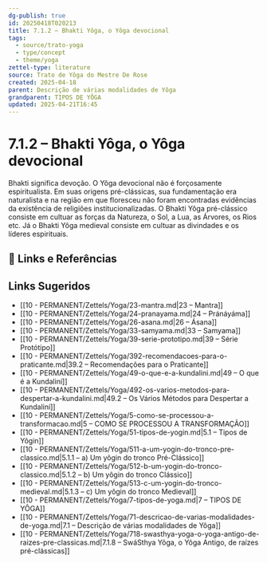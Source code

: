 ```yaml
---
dg-publish: true
id: 20250418T020213
title: 7.1.2 – Bhakti Yôga, o Yôga devocional
tags:
  - source/trato-yoga
  - type/concept
  - theme/yoga
zettel-type: literature
source: Trato de Yôga do Mestre De Rose
created: 2025-04-18
parent: Descrição de várias modalidades de Yôga
grandparent: TIPOS DE YÔGA
updated: 2025-04-21T16:45
---
```


# 7.1.2 – Bhakti Yôga, o Yôga devocional

Bhakti significa devoção. O Yôga devocional não é forçosamente espiritualista. Em suas origens pré-clássicas, sua fundamentação era naturalista e na região em que floresceu não foram encontradas evidências da existência de religiões institucionalizadas. O Bhakti Yôga pré-clássico consiste em cultuar as forças da Natureza, o Sol, a Lua, as Árvores, os Rios etc. Já o Bhakti Yôga medieval consiste em cultuar as divindades e os líderes espirituais.

## 🔗 Links e Referências

## Links Sugeridos

- [[10 - PERMANENT/Zettels/Yoga/23-mantra.md\|23 – Mantra]]
- [[10 - PERMANENT/Zettels/Yoga/24-pranayama.md\|24 – Pránáyáma]]
- [[10 - PERMANENT/Zettels/Yoga/26-asana.md\|26 – Ásana]]
- [[10 - PERMANENT/Zettels/Yoga/33-samyama.md\|33 – Samyama]]
- [[10 - PERMANENT/Zettels/Yoga/39-serie-prototipo.md\|39 – Série Protótipo]]
- [[10 - PERMANENT/Zettels/Yoga/392-recomendacoes-para-o-praticante.md\|39.2 – Recomendações para o Praticante]]
- [[10 - PERMANENT/Zettels/Yoga/49-o-que-e-a-kundalini.md\|49 – O que é a Kundaliní]]
- [[10 - PERMANENT/Zettels/Yoga/492-os-varios-metodos-para-despertar-a-kundalini.md\|49.2 – Os Vários Métodos para Despertar a Kundaliní]]
- [[10 - PERMANENT/Zettels/Yoga/5-como-se-processou-a-transformacao.md\|5 – COMO SE PROCESSOU A TRANSFORMAÇÃO]]
- [[10 - PERMANENT/Zettels/Yoga/51-tipos-de-yogin.md\|5.1 – Tipos de Yôgin]]
- [[10 - PERMANENT/Zettels/Yoga/511-a-um-yogin-do-tronco-pre-classico.md\|5.1.1 – a) Um yôgin do tronco Pré-Clássico]]
- [[10 - PERMANENT/Zettels/Yoga/512-b-um-yogin-do-tronco-classico.md\|5.1.2 – b) Um yôgin do tronco Clássico]]
- [[10 - PERMANENT/Zettels/Yoga/513-c-um-yogin-do-tronco-medieval.md\|5.1.3 – c) Um yôgin do tronco Medieval]]
- [[10 - PERMANENT/Zettels/Yoga/7-tipos-de-yoga.md\|7 – TIPOS DE YÔGA]]
- [[10 - PERMANENT/Zettels/Yoga/71-descricao-de-varias-modalidades-de-yoga.md\|7.1 – Descrição de várias modalidades de Yôga]]
- [[10 - PERMANENT/Zettels/Yoga/718-swasthya-yoga-o-yoga-antigo-de-raizes-pre-classicas.md\|7.1.8 – SwáSthya Yôga, o Yôga Antigo, de raízes pré-clássicas]]